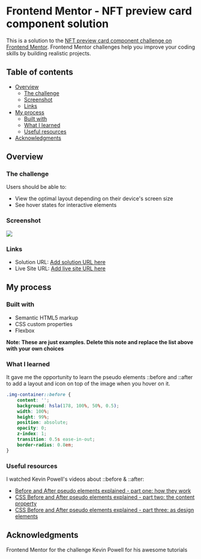 # Frontend Mentor - NFT preview card component solution

This is a solution to the [NFT preview card component challenge on Frontend Mentor](https://www.frontendmentor.io/challenges/nft-preview-card-component-SbdUL_w0U). Frontend Mentor challenges help you improve your coding skills by building realistic projects. 

## Table of contents

- [Overview](#overview)
  - [The challenge](#the-challenge)
  - [Screenshot](#screenshot)
  - [Links](#links)
- [My process](#my-process)
  - [Built with](#built-with)
  - [What I learned](#what-i-learned)
  - [Useful resources](#useful-resources)
- [Acknowledgments](#acknowledgments)

## Overview

### The challenge

Users should be able to:

- View the optimal layout depending on their device's screen size
- See hover states for interactive elements

### Screenshot

![](./screenshot.jpg)

### Links

- Solution URL: [Add solution URL here](https://github.com/Gwen-lego/html-Css-challenges/blob/main/Challenge%203%20-%20NFT%20preview%20card/index.html)
- Live Site URL: [Add live site URL here](https://gwen-lego.github.io/html-Css-challenges/Challenge%203%20-%20NFT%20preview%20card/index.html)

## My process

### Built with

- Semantic HTML5 markup
- CSS custom properties
- Flexbox


**Note: These are just examples. Delete this note and replace the list above with your own choices**

### What I learned

It gave me the opportunity to learn the pseudo elements ::before and ::after to add a layout and icon on top of the image when you hover on it.
```css
.img-container::before {
    content: '';
    background: hsla(178, 100%, 50%, 0.5);
    width: 100%;
    height: 99%;
    position: absolute;
    opacity: 0;
    z-index: 1;
    transition: 0.5s ease-in-out;
    border-radius: 0.8em;
}
```

### Useful resources

I watched Kevin Powell's videos about ::before & ::after:
- [Before and After pseudo elements explained - part one: how they work](https://www.youtube.com/watch?v=zGiirUiWslI)
- [CSS Before and After pseudo elements explained - part two: the content property](https://www.youtube.com/watch?v=xoRbkm8XgfQ)
- [CSS Before and After pseudo elements explained - part three: as design elements](https://www.youtube.com/watch?v=djbtPnNmc0I)

## Acknowledgments

Frontend Mentor for the challenge
Kevin Powell for his awesome tutorials

